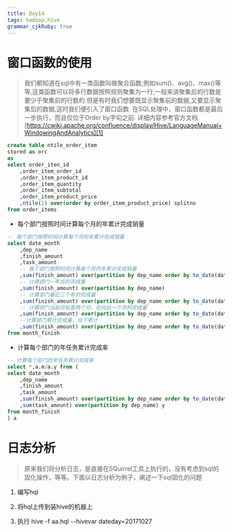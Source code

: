```yaml
---
title: Day14
tags: hadoop,hive
grammar_cjkRuby: true
---
```


# 窗口函数的使用
> 我们都知道在sql中有一类函数叫做聚合函数,例如sum()、avg()、max()等等,这类函数可以将多行数据按照规则聚集为一行,一般来讲聚集后的行数是要少于聚集前的行数的.但是有时我们想要既显示聚集前的数据,又要显示聚集后的数据,这时我们便引入了窗口函数.
> 在SQL处理中，窗口函数都是最后一步执行，而且仅位于Order by字句之前.
详细内容参考官方文档
[https://cwiki.apache.org/confluence/display/Hive/LanguageManual+WindowingAndAnalytics][1]

``` sql
create table ntile_order_item
stored as orc
as
select order_iten_id
	,order_item_order_id
	,order_item_product_id
	,order_item_quantity
	,order_item_subtotal
	,order_item_product_price
	,ntile(2) over(order by order_item_product_price) splitno
from order_items
```

 - 每个部门按照时间计算每个月的年累计完成销量

``` sql
-- 每个部门按照时间计算每个月的年累计完成销量
select date_month
	,dep_name
	,finish_amount
	,task_amount
	-- 每个部门按照时间计算每个月的年累计完成销量
	,sum(finish_amount) over(partition by dep_name order by to_date(date_month))
	-- 计算部门一年总的完成量
	,sum(finish_amount) over(partition by dep_name)
	-- 计算部门最近三个有的完成量
	,sum(finish_amount) over(partition by dep_name order by to_date(date_month) rows between 2 preceding  and current row)
	-- 计算部门当前月前面两个月，在向后一个月的完成量
	,sum(finish_amount) over(partition by dep_name order by to_date(date_month) rows between 2 preceding  and 1 following)
	--计算部门累计完成量，向下累计
	,sum(finish_amount) over(partition by dep_name order by to_date(date_month) rows between current row and unbounded following)
from month_finish
```

- 计算每个部门的年任务累计完成率

``` sql
-- 计算每个部门的年任务累计完成率
select *,a.m/a.y from (
select date_month
	,dep_name
	,finish_amount
	,task_amount
	,sum(finish_amount) over(partition by dep_name order by to_date(date_month)) m
	,sum(task_amount) over(partition by dep_name) y
from month_finish
) a
```

# 日志分析

> 原来我们将分析日志，是直接在SQuirrel工具上执行的，没有考虑到sql的固化操作，等等。下面以日志分析为例子，阐述一下sql固化的问题
1. 编写hql



2. 将hql上传到装hive的机器上
3. 执行 hive -f aa.hql --hivevar dateday=20171027






  [1]: https://cwiki.apache.org/confluence/display/Hive/LanguageManual+WindowingAndAnalytics
  [2]: https://www.github.com/xiesen310/notes_Images/raw/master/images/1509087391253.jpg